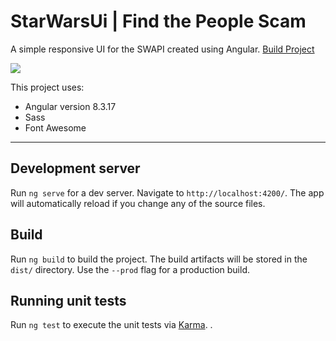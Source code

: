 # StarWarsUi | Find the People Scam

A simple responsive UI for the SWAPI created using Angular. [Build Project](https://swapi-angular.netlify.com)

![](example.gif)

This project uses:

- Angular version 8.3.17
- Sass
- Font Awesome

---

## Development server

Run `ng serve` for a dev server. Navigate to `http://localhost:4200/`. The app will automatically reload if you change any of the source files.

## Build

Run `ng build` to build the project. The build artifacts will be stored in the `dist/` directory. Use the `--prod` flag for a production build.

## Running unit tests

Run `ng test` to execute the unit tests via [Karma](https://karma-runner.github.io).
.
